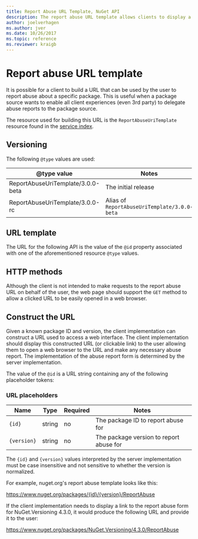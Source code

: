 ```yaml
---
title: Report Abuse URL Template, NuGet API
description: The report abuse URL template allows clients to display a report abuse link in their UI.
author: joelverhagen
ms.author: jver
ms.date: 10/26/2017
ms.topic: reference
ms.reviewer: kraigb
---
```


# Report abuse URL template

It is possible for a client to build a URL that can be used by the user to report abuse about a specific package. This
is useful when a package source wants to enable all client experiences (even 3rd party) to delegate abuse reports to
the package source.

The resource used for building this URL is the `ReportAbuseUriTemplate` resource found in the
[service index](service-index.md).

## Versioning

The following `@type` values are used:

@type value                       | Notes
--------------------------------- | -----
ReportAbuseUriTemplate/3.0.0-beta | The initial release
ReportAbuseUriTemplate/3.0.0-rc   | Alias of `ReportAbuseUriTemplate/3.0.0-beta`

## URL template

The URL for the following API is the value of the `@id` property associated with one of the aforementioned
resource `@type` values.

## HTTP methods

Although the client is not intended to make requests to the report abuse URL on behalf of the user, the web page
should support the `GET` method to allow a clicked URL to be easily opened in a web browser.

## Construct the URL

Given a known package ID and version, the client implementation can construct a URL used to access a web interface. The
client implementation should display this constructed URL (or clickable link) to the user allowing them to open a web
browser to the URL and make any necessary abuse report. The implementation of the abuse report form is determined by
the server implementation.

The value of the `@id` is a URL string containing any of the following placeholder tokens:

### URL placeholders

Name        | Type    | Required | Notes
----------- | ------- | -------- | -----
`{id}`      | string  | no       | The package ID to report abuse for
`{version}` | string  | no       | The package version to report abuse for

The `{id}` and `{version}` values interpreted by the server implementation must be case insensitive and not sensitive to
whether the version is normalized.

For example, nuget.org's report abuse template looks like this:

https://www.nuget.org/packages/{id}/{version}/ReportAbuse

If the client implementation needs to display a link to the report abuse form for NuGet.Versioning 4.3.0, it would
produce the following URL and provide it to the user:

https://www.nuget.org/packages/NuGet.Versioning/4.3.0/ReportAbuse
